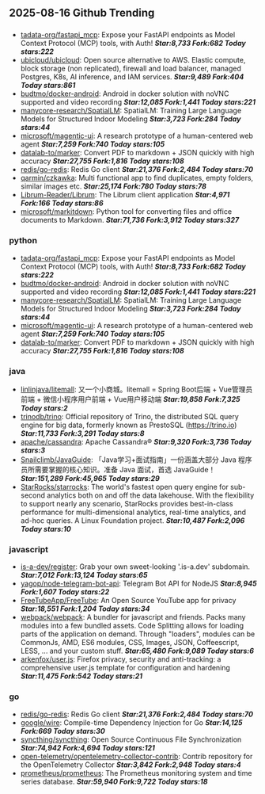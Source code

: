 ## 2025-08-16 Github Trending

### 
* [tadata-org/fastapi_mcp](https://github.com/tadata-org/fastapi_mcp): Expose your FastAPI endpoints as Model Context Protocol (MCP) tools, with Auth! ***Star:8,733 Fork:682 Today stars:222***
* [ubicloud/ubicloud](https://github.com/ubicloud/ubicloud): Open source alternative to AWS. Elastic compute, block storage (non replicated), firewall and load balancer, managed Postgres, K8s, AI inference, and IAM services. ***Star:9,489 Fork:404 Today stars:861***
* [budtmo/docker-android](https://github.com/budtmo/docker-android): Android in docker solution with noVNC supported and video recording ***Star:12,085 Fork:1,441 Today stars:221***
* [manycore-research/SpatialLM](https://github.com/manycore-research/SpatialLM): SpatialLM: Training Large Language Models for Structured Indoor Modeling ***Star:3,723 Fork:284 Today stars:44***
* [microsoft/magentic-ui](https://github.com/microsoft/magentic-ui): A research prototype of a human-centered web agent ***Star:7,259 Fork:740 Today stars:105***
* [datalab-to/marker](https://github.com/datalab-to/marker): Convert PDF to markdown + JSON quickly with high accuracy ***Star:27,755 Fork:1,816 Today stars:108***
* [redis/go-redis](https://github.com/redis/go-redis): Redis Go client ***Star:21,376 Fork:2,484 Today stars:70***
* [qarmin/czkawka](https://github.com/qarmin/czkawka): Multi functional app to find duplicates, empty folders, similar images etc. ***Star:25,174 Fork:780 Today stars:78***
* [Librum-Reader/Librum](https://github.com/Librum-Reader/Librum): The Librum client application ***Star:4,971 Fork:166 Today stars:86***
* [microsoft/markitdown](https://github.com/microsoft/markitdown): Python tool for converting files and office documents to Markdown. ***Star:71,736 Fork:3,912 Today stars:327***

### python
* [tadata-org/fastapi_mcp](https://github.com/tadata-org/fastapi_mcp): Expose your FastAPI endpoints as Model Context Protocol (MCP) tools, with Auth! ***Star:8,733 Fork:682 Today stars:222***
* [budtmo/docker-android](https://github.com/budtmo/docker-android): Android in docker solution with noVNC supported and video recording ***Star:12,085 Fork:1,441 Today stars:221***
* [manycore-research/SpatialLM](https://github.com/manycore-research/SpatialLM): SpatialLM: Training Large Language Models for Structured Indoor Modeling ***Star:3,723 Fork:284 Today stars:44***
* [microsoft/magentic-ui](https://github.com/microsoft/magentic-ui): A research prototype of a human-centered web agent ***Star:7,259 Fork:740 Today stars:105***
* [datalab-to/marker](https://github.com/datalab-to/marker): Convert PDF to markdown + JSON quickly with high accuracy ***Star:27,755 Fork:1,816 Today stars:108***

### java
* [linlinjava/litemall](https://github.com/linlinjava/litemall): 又一个小商城。litemall = Spring Boot后端 + Vue管理员前端 + 微信小程序用户前端 + Vue用户移动端 ***Star:19,858 Fork:7,325 Today stars:2***
* [trinodb/trino](https://github.com/trinodb/trino): Official repository of Trino, the distributed SQL query engine for big data, formerly known as PrestoSQL (https://trino.io) ***Star:11,733 Fork:3,291 Today stars:8***
* [apache/cassandra](https://github.com/apache/cassandra): Apache Cassandra® ***Star:9,320 Fork:3,736 Today stars:3***
* [Snailclimb/JavaGuide](https://github.com/Snailclimb/JavaGuide): 「Java学习+面试指南」一份涵盖大部分 Java 程序员所需要掌握的核心知识。准备 Java 面试，首选 JavaGuide！ ***Star:151,289 Fork:45,965 Today stars:29***
* [StarRocks/starrocks](https://github.com/StarRocks/starrocks): The world's fastest open query engine for sub-second analytics both on and off the data lakehouse. With the flexibility to support nearly any scenario, StarRocks provides best-in-class performance for multi-dimensional analytics, real-time analytics, and ad-hoc queries. A Linux Foundation project. ***Star:10,487 Fork:2,096 Today stars:10***

### javascript
* [is-a-dev/register](https://github.com/is-a-dev/register): Grab your own sweet-looking '.is-a.dev' subdomain. ***Star:7,012 Fork:13,124 Today stars:65***
* [yagop/node-telegram-bot-api](https://github.com/yagop/node-telegram-bot-api): Telegram Bot API for NodeJS ***Star:8,945 Fork:1,607 Today stars:22***
* [FreeTubeApp/FreeTube](https://github.com/FreeTubeApp/FreeTube): An Open Source YouTube app for privacy ***Star:18,551 Fork:1,204 Today stars:34***
* [webpack/webpack](https://github.com/webpack/webpack): A bundler for javascript and friends. Packs many modules into a few bundled assets. Code Splitting allows for loading parts of the application on demand. Through "loaders", modules can be CommonJs, AMD, ES6 modules, CSS, Images, JSON, Coffeescript, LESS, ... and your custom stuff. ***Star:65,480 Fork:9,089 Today stars:6***
* [arkenfox/user.js](https://github.com/arkenfox/user.js): Firefox privacy, security and anti-tracking: a comprehensive user.js template for configuration and hardening ***Star:11,475 Fork:542 Today stars:21***

### go
* [redis/go-redis](https://github.com/redis/go-redis): Redis Go client ***Star:21,376 Fork:2,484 Today stars:70***
* [google/wire](https://github.com/google/wire): Compile-time Dependency Injection for Go ***Star:14,125 Fork:669 Today stars:30***
* [syncthing/syncthing](https://github.com/syncthing/syncthing): Open Source Continuous File Synchronization ***Star:74,942 Fork:4,694 Today stars:121***
* [open-telemetry/opentelemetry-collector-contrib](https://github.com/open-telemetry/opentelemetry-collector-contrib): Contrib repository for the OpenTelemetry Collector ***Star:3,842 Fork:2,948 Today stars:4***
* [prometheus/prometheus](https://github.com/prometheus/prometheus): The Prometheus monitoring system and time series database. ***Star:59,940 Fork:9,722 Today stars:18***
